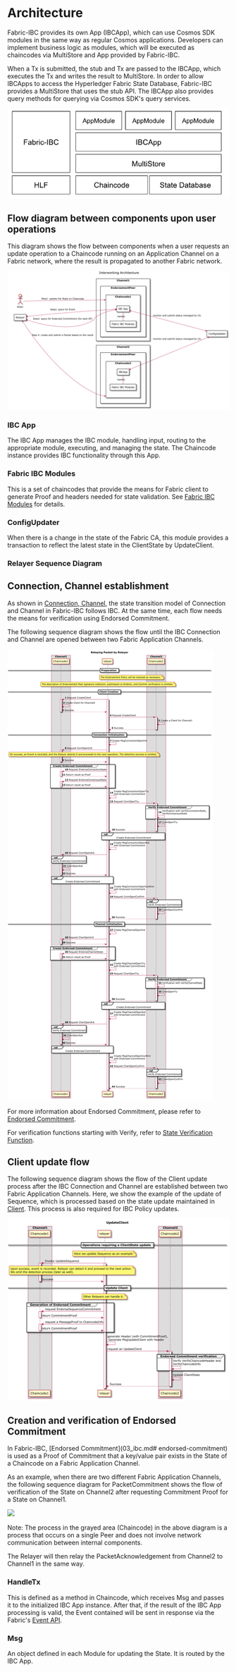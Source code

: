 # Architecture

Fabric-IBC provides its own App (IBCApp), which can use Cosmos SDK modules in the same way as regular Cosmos applications. Developers can implement business logic as modules, which will be executed as chaincodes via MultiStore and App provided by Fabric-IBC.

When a Tx is submitted, the stub and Tx are passed to the IBCApp, which executes the Tx and writes the result to MultiStore.
In order to allow IBCApps to access the Hyperledger Fabric State Database, Fabric-IBC provides a MultiStore that uses the stub API.
The IBCApp also provides query methods for querying via Cosmos SDK's query services.

![](img/fabric_ibc_layer.png)

## Flow diagram between components upon user operations

This diagram shows the flow between components when a user requests an update operation to a Chaincode running on an Application Channel on a Fabric network, where the result is propagated to another Fabric network.

![](img/flow_diagram.png)


### IBC App

The IBC App manages the IBC module, handling input, routing to the appropriate module, executing, and managing the state.
The Chaincode instance provides IBC functionality through this App.

### Fabric IBC Modules

This is a set of chaincodes that provide the means for Fabric client to generate Proof and headers needed for state validation.
See [Fabric IBC Modules](03_ibc.md#fabric-ibc-modules) for details.

### ConfigUpdater

When there is a change in the state of the Fabric CA, this module provides a transaction to reflect the latest state in the ClientState by UpdateClient.

### Relayer Sequence Diagram

## Connection, Channel establishment

As shown in [Connection, Channel](03_ibc.md#connection-channel), the state transition model of Connection and Channel in Fabric-IBC follows IBC. At the same time, each flow needs the means for verification using Endorsed Commitment.

The following sequence diagram shows the flow until the IBC Connection and Channel are opened between two Fabric Application Channels.


![](img/conn_channel_sequence.png)


For more information about Endorsed Commitment, please refer to [Endorsed Commitment](03_ibc.md#endorsed-commitment).

For verification functions starting with Verify, refer to [State Verification Function](05_fabric-client-spec.md#state-verification-functions).


## Client update flow

The following sequence diagram shows the flow of the Client update process after the IBC Connection and Channel are established between two Fabric Application Channels.
Here, we show the example of the update of Sequence, which is processed based on the state update maintained in [Client](03_ibc.md#client).
This process is also required for IBC Policy updates.

![](img/client_update.png)


## Creation and verification of Endorsed Commitment

In Fabric-IBC, [Endorsed Commitment](03_ibc.md# endorsed-commitment) is used as a Proof of Commitment that a key/value pair exists in the State of a Chaincode on a Fabric Application Channel.

As an example, when there are two different Fabric Application Channels, the following sequence diagram for PacketCommitment shows the flow of verification of the State on Channel2 after requesting Commitment Proof for a State on Channel1.

![](/img/endorsed_commitment_sequence.png)

Note: The process in the grayed area (Chaincode) in the above diagram is a process that occurs on a single Peer and does not involve network communication between internal components.

The Relayer will then relay the PacketAcknowledgement from Channel2 to Channel1 in the same way.

### HandleTx

This is defined as a method in Chaincode, which receives Msg and passes it to the initialized IBC App instance. After that, if the result of the IBC App processing is valid, the Event contained will be sent in response via the Fabric's [Event API](https://hyperledger-fabric.readthedocs.io/en/release-2.2/developapps/transactioncontext.html#stub).

### Msg

An object defined in each Module for updating the State.
It is routed by the IBC App.
